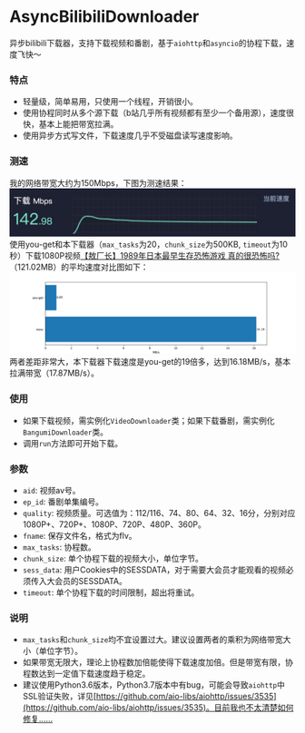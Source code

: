 # AsyncBilibiliDownloader
异步bilibili下载器，支持下载视频和番剧，基于`aiohttp`和`asyncio`的协程下载，速度飞快～

### 特点
- 轻量级，简单易用，只使用一个线程，开销很小。
- 使用协程同时从多个源下载（b站几乎所有视频都有至少一个备用源），速度很快，基本上能把带宽拉满。
- 使用异步方式写文件，下载速度几乎不受磁盘读写速度影响。

### 测速
我的网络带宽大约为150Mbps，下图为测速结果：
![image](./imgs/speed_test.jpg)
使用you-get和本下载器（`max_tasks`为20，`chunk_size`为500KB, `timeout`为10秒）下载1080P视频[【敖厂长】1989年日本最早生存恐怖游戏 真的很恐怖吗?](https://www.bilibili.com/video/av89685634)（121.02MB）的平均速度对比图如下：
![image](./imgs/compare.png)
两者差距非常大，本下载器下载速度是you-get的19倍多，达到16.18MB/s，基本拉满带宽（17.87MB/s）。

### 使用
- 如果下载视频，需实例化`VideoDownloader`类；如果下载番剧，需实例化`BangumiDownloader`类。
- 调用`run`方法即可开始下载。

### 参数
- `aid`: 视频av号。
- `ep_id`: 番剧单集编号。
- `quality`: 视频质量。可选值为：112/116、74、80、64、32、16分，分别对应1080P+、720P+、1080P、720P、480P、360P。
- `fname`: 保存文件名，格式为flv。
- `max_tasks`: 协程数。
- `chunk_size`: 单个协程下载的视频大小，单位字节。
- `sess_data`: 用户Cookies中的SESSDATA，对于需要大会员才能观看的视频必须传入大会员的SESSDATA。
- `timeout`: 单个协程下载的时间限制，超出将重试。

### 说明
- `max_tasks`和`chunk_size`均不宜设置过大。建议设置两者的乘积为网络带宽大小（单位字节）。
- 如果带宽无限大，理论上协程数加倍能使得下载速度加倍。但是带宽有限，协程数达到一定值下载速度趋于稳定。
- 建议使用Python3.6版本，Python3.7版本中有bug，可能会导致`aiohttp`中SSL验证失败，详见[https://github.com/aio-libs/aiohttp/issues/3535](https://github.com/aio-libs/aiohttp/issues/3535)。目前我也不太清楚如何修复……